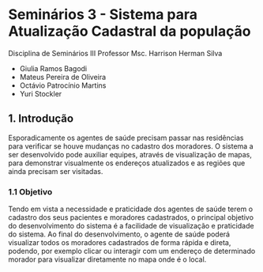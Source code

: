 # Seminários 3 - Sistema para Atualização Cadastral da população

Disciplina de Seminários III
Professor Msc. Harrison Herman Silva

- Giulia Ramos Bagodi
- Mateus Pereira de Oliveira
- Octávio Patrocínio Martins
- Yuri Stockler


## 1. Introdução
  Esporadicamente os agentes de saúde precisam passar nas residências para verificar se houve mudanças no cadastro dos moradores. O sistema a ser desenvolvido pode auxiliar equipes, através de visualização de mapas, para demonstrar visualmente os endereços atualizados e as regiões que ainda precisam ser visitadas.

### 1.1 Objetivo
  Tendo em vista a necessidade e praticidade dos agentes de saúde terem o cadastro dos seus pacientes e moradores cadastrados, o principal objetivo do desenvolvimento do sistema é a facilidade de visualização e praticidade do sistema.
  Ao final do desenvolvimento, o agente de saúde poderá visualizar todos os moradores cadastrados de forma rápida e direta, podendo, por exemplo clicar ou interagir com um endereço de determinado morador para visualizar diretamente no mapa onde é o local.

  
